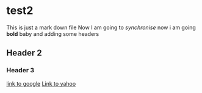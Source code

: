 # test2
This is just a mark down file
Now I am going to *synchronise*
now i am going **bold** baby
and adding some headers
## Header 2
### Header 3
[link to google](www.google.com)
[Link to yahoo][varlink]

[varlink]:[www.yahoo.com]
